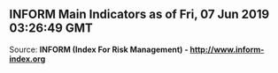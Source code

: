 ## INFORM Main Indicators as of Fri, 07 Jun 2019 03:26:49 GMT

Source: **INFORM (Index For Risk Management) - http://www.inform-index.org**